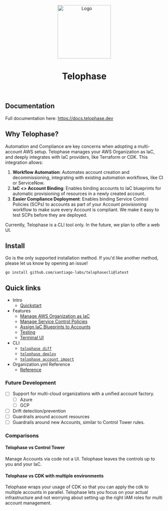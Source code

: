 <p align="center">
  <a href="https://telophase.dev"><img src="https://github.com/Santiago-Labs/telophasecli/assets/3019043/ff5ed6db-9e91-44e7-9feb-bcf4f608bce8" alt="Logo" height=170></a>
</p>
<h1 align="center">Telophase</h1>
<br/>

## Documentation
Full documentation here: https://docs.telophase.dev

## Why Telophase?
Automation and Compliance are key concerns when adopting a multi-account AWS setup. Telophase manages your AWS Organization as IaC, and deeply integrates with IaC providers, like Terraform or CDK. This integration allows:
1. **Workflow Automation**: Automates account creation and decommissioning, integrating with existing automation workflows, like CI or ServiceNow.
2. **IaC <> Account Binding**: Enables binding accounts to IaC blueprints for automatic provisioning of resources in a newly created account.
3. **Easier Compliance Deployment**: Enables binding Service Control Policies (SCPs) to accounts as part of your Account provisioning workflow to make sure every Account is compliant. We make it easy to test SCPs before they are deployed.

Currently, Telophase is a CLI tool only. In the future, we plan to offer a web UI.

## Install
Go is the only supported installation method. If you'd like another method, please let us know by opening an issue!
```
go install github.com/santiago-labs/telophasecli@latest
```



## Quick links

- Intro
  - [Quickstart](https://docs.telophase.dev/quickstart)
- Features
  - [Manage AWS Organization as IaC](https://docs.telophase.dev/features/Manage-AWS-Organizations)
  - [Manage Service Control Policies](https://docs.telophase.dev/features/scps)
  - [Assign IaC Blueprints to Accounts](https://docs.telophase.dev/features/Assign-IaC-Blueprints-To-Accounts)
  - [Testing](https://docs.telophase.dev/features/localstack)
  - [Terminal UI](https://docs.telophase.dev/features/tui)
- CLI
  - [`telophase diff`](https://docs.telophase.dev/commands/diff)
  - [`telophase deploy`](https://docs.telophase.dev/commands/deploy)
  - [`telophase account import`](https://docs.telophase.dev/commands/account-import)
- Organization.yml Reference
  - [Reference](https://docs.telophase.dev/config/organization)


### Future Development
- [ ] Support for multi-cloud organizations with a unified account factory.
  - [ ] Azure
  - [ ] GCP
- [ ] Drift detection/prevention
- [ ] Guardrails around account resources 
- [ ] Guardrails around new Accounts, similar to Control Tower rules.

### Comparisons
#### Telophase vs Control Tower
Manage Accounts via code not a UI. Telophase leaves the controls up to you and your IaC.

#### Telophase vs CDK with multiple environments
Telophase wraps your usage of CDK so that you can apply the cdk to multiple
accounts in parallel. Telophase lets you focus on your actual infrastructure and
not worrying about setting up the right IAM roles for multi account management.
